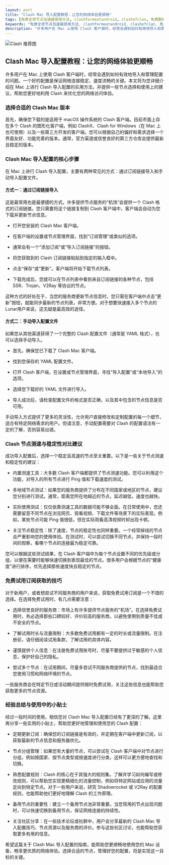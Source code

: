 ```yaml
---
layout: post
title: "Clash Mac 导入配置教程：让您的网络体验更顺畅"
tags: [免费全球节点加速器使用方法, clashformeatandroid, clashofclan, 免费翻外国墙软件推荐, 樱花喵sakuracat, clash流量购买, clashx怎么用]
keywords: "免费全球节点加速器使用方法, clashformeatandroid, clashofclan, 免费翻外国墙软件推荐, 樱花喵sakuracat, clash流量购买, clashx怎么用"
description: "许多用户在 Mac 上使用 Clash 客户端时，经常会遇到如何有效地导入和管理配置的问题。一个好的配置是保证网络连接稳定、速度流畅的关键。本文将为您详细介绍在 Mac 上进行 Clash 导入配置的实用方法，并提供一些节点选择和使用上的建议，帮助您更好地利用 Clash 来优化您的网络访问体验。"
---
```


![Clash 推荐图](https://clashjd.github.io/assets/img/v2ray节点推荐.png)

## Clash Mac 导入配置教程：让您的网络体验更顺畅

许多用户在 Mac 上使用 Clash 客户端时，经常会遇到如何有效地导入和管理配置的问题。一个好的配置是保证网络连接稳定、速度流畅的关键。本文将为您详细介绍在 Mac 上进行 Clash 导入配置的实用方法，并提供一些节点选择和使用上的建议，帮助您更好地利用 Clash 来优化您的网络访问体验。

### 选择合适的 Clash Mac 版本

首先，确保您下载的是适用于 macOS 操作系统的 Clash 客户端。目前市面上存在多个 Clash 的图形化客户端，例如 ClashX、Clash for Windows（在 Mac 上也可使用）以及一些第三方开发的客户端。您可以根据自己的偏好和需求选择一个界面友好、功能完善的版本。通常，官方渠道或信誉良好的第三方仓库会提供最新且稳定的版本。

### Clash Mac 导入配置的核心步骤

在 Mac 上进行 Clash 导入配置，主要有两种常见的方式：通过订阅链接导入和手动导入配置文件。

#### 方式一：通过订阅链接导入

这是最常用也是最便捷的方式。许多提供节点服务的“机场”会提供一个 Clash 格式的订阅链接。您只需要将这个链接复制到 Clash 客户端中，客户端会自动为您下载并更新节点信息。

- 打开您安装的 Clash Mac 客户端。

- 在客户端的设置或节点管理界面，找到“订阅管理”或类似的选项。

- 通常会有一个“添加订阅”或“导入订阅链接”的按钮。

- 将您获取到的 Clash 订阅链接粘贴到指定的输入框中。

- 点击“保存”或“更新”。客户端将开始下载节点列表。

- 下载完成后，您就可以在节点列表中看到来自订阅链接的各种节点，包括 SSR、Trojan、V2Ray 等协议的节点。

这种方式的好处在于，当您的服务商更新节点信息时，您只需在客户端中点击“更新”按钮，就能同步最新的节点列表，非常方便。对于想要快速接入多个节点的Lunar用户来说，这无疑是最高效的途径。

#### 方式二：手动导入配置文件

如果您从其他渠道获得了一个完整的 Clash 配置文件（通常是 YAML 格式），也可以选择手动导入。

- 首先，确保您已下载了 Clash Mac 客户端。

- 找到您保存的 YAML 配置文件。

- 打开 Clash 客户端，在设置或节点管理界面，寻找“导入配置”或“本地导入”的选项。

- 选择您下载好的 YAML 文件进行导入。

- 导入成功后，请检查配置文件的格式是否正确，以及其中包含的节点信息是否可用。

手动导入方式提供了更多的灵活性，允许用户直接修改和定制配置的每一个细节，适合有特定网络需求的用户。但请注意，手动配置需要对 Clash 的配置语法有一定的了解，否则容易出错。

### Clash 节点测速与稳定性对比建议

成功导入配置后，选择一个稳定且高速的节点至关重要。以下是一些关于节点测速和稳定性的建议：

- 内置测速工具：大多数 Clash 客户端都提供了节点测速功能。您可以利用这个功能，对导入的所有节点进行 Ping 值和下载速度的测试。

- 多地域节点测试：如果您的服务商提供了分布在不同国家或地区的节点，建议您分别进行测试。通常，距离您所在地越近的节点，延迟越低，速度也越快。

- 实际使用测试：仅仅依靠测速工具的数据可能不够全面。在日常使用中，您还需要留意不同节点在浏览网页、观看视频、下载文件等场景下的实际表现。例如，某些节点可能 Ping 值很低，但在实际观看高清视频时却出现卡顿。

- 关注节点稳定性：除了速度，节点的稳定性也同样重要。一个经常掉线的节点会严重影响您的使用体验。在测试时，可以尝试切换不同节点，并保持一段时间的观察，看哪个节点的连接最为稳定可靠。

您可以根据这些测试结果，在 Clash 客户端中为每个节点设置不同的优先级或分组，以便在需要时能够快速切换到表现最佳的节点。很多用户会根据节点的“健康度”进行排序，优先选择那些速度快且稳定的节点。

### 免费试用订阅获取的技巧

对于新用户，或者想尝试不同服务商的用户来说，获取免费试用订阅是一个不错的选择。在选择免费试用时，有几点需要注意：

- 选择信誉良好的服务商：市场上有许多提供节点服务的“机场”。在选择免费试用时，务必选择那些口碑较好、评价较高的服务商，以避免使用到质量不佳或不安全的节点。

- 了解试用时长与流量限制：大多数免费试用都有一定的时长或流量限制。在注册前，请仔细阅读试用条款，了解试用的具体内容。

- 谨慎提供个人信息：在注册免费试用账号时，尽量不要提供过于敏感的个人信息，保护好自己的隐私。

- 尝试多个节点：在试用期间，尽量多尝试不同服务商提供的节点，找到最适合您使用习惯和网络环境的节点。

一些服务商会在特定节日或活动期间提供限时免费试用，关注这些信息也能帮助您获取更多的节点资源。

### 经验总结与使用中的小贴士

经过一段时间的使用，相信您对 Clash Mac 导入配置已经有了更深的了解。这里再分享一些实用的小贴士，帮助您更好地管理和使用您的 Clash 配置：

- 定期更新订阅：确保您的订阅链接是有效的，并定期在客户端中更新订阅，以获取最新的节点信息和服务器优化。

- 节点分组管理：如果您有大量的节点，可以尝试在 Clash 客户端中对节点进行分组，例如按国家、按节点类型或按速度进行分类，这样可以更方便地查找和切换。

- 熟悉配置规则：Clash 的核心在于其强大的规则集。了解并学习如何编写或修改规则，可以帮助您实现更精细化的流量控制，例如将特定网站或应用的流量定向到特定节点。对于一些用户来说，研究 Shadowrocket 或 V2Ray 的配置规则，也能帮助他们更好地理解 Clash 的工作原理。

- 备用节点的重要性：建立一个备用节点池非常重要。当您常用的节点出现问题时，可以快速切换到备用节点，保证网络连接的持续性。

- 关注社区分享：在一些技术论坛或社群中，用户会分享最新的 Clash Mac 导入配置技巧、节点资源以及服务商的评价。参与这些社区讨论，也能帮助您获取更多有用的信息。

希望这篇关于 Clash Mac 导入配置的指南，能帮助您更顺畅地使用您的 Mac 设备，畅享更优质的网络体验。选择合适的节点，管理好您的配置，将是实现这一目标的关键。